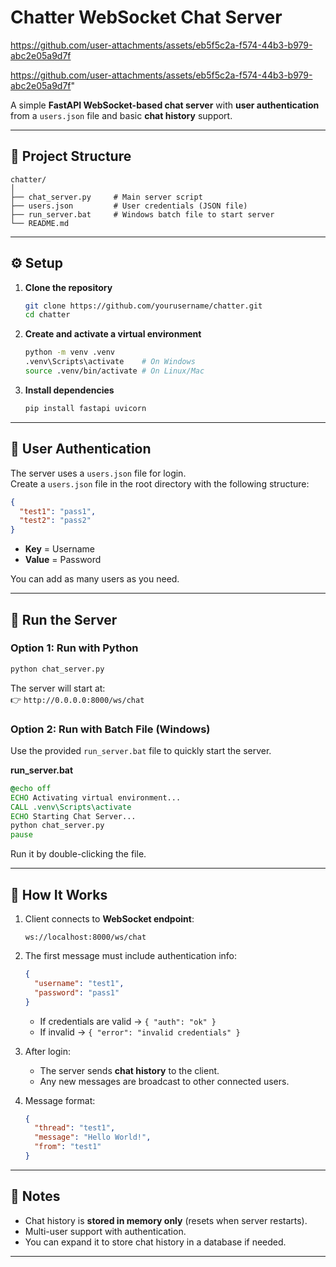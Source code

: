 # Chatter WebSocket Chat Server

https://github.com/user-attachments/assets/eb5f5c2a-f574-44b3-b979-abc2e05a9d7f

https://github.com/user-attachments/assets/eb5f5c2a-f574-44b3-b979-abc2e05a9d7f" 




A simple **FastAPI WebSocket-based chat server** with **user authentication** from a `users.json` file and basic **chat history** support.

---

## 📂 Project Structure

```
chatter/
│
├── chat_server.py     # Main server script
├── users.json         # User credentials (JSON file)
├── run_server.bat     # Windows batch file to start server
└── README.md
```

---

## ⚙️ Setup

1. **Clone the repository**
   ```bash
   git clone https://github.com/yourusername/chatter.git
   cd chatter
   ```

2. **Create and activate a virtual environment**
   ```bash
   python -m venv .venv
   .venv\Scripts\activate    # On Windows
   source .venv/bin/activate # On Linux/Mac
   ```

3. **Install dependencies**
   ```bash
   pip install fastapi uvicorn
   ```

---

## 👤 User Authentication

The server uses a `users.json` file for login.  
Create a `users.json` file in the root directory with the following structure:

```json
{
  "test1": "pass1",
  "test2": "pass2"
}
```

- **Key** = Username  
- **Value** = Password

You can add as many users as you need.

---

## 🚀 Run the Server

### Option 1: Run with Python
```bash
python chat_server.py
```

The server will start at:  
👉 `http://0.0.0.0:8000/ws/chat`

### Option 2: Run with Batch File (Windows)

Use the provided `run_server.bat` file to quickly start the server.

**run_server.bat**
```bat
@echo off
ECHO Activating virtual environment...
CALL .venv\Scripts\activate
ECHO Starting Chat Server...
python chat_server.py
pause
```

Run it by double-clicking the file.

---

## 💬 How It Works

1. Client connects to **WebSocket endpoint**:  
   ```
   ws://localhost:8000/ws/chat
   ```

2. The first message must include authentication info:
   ```json
   {
     "username": "test1",
     "password": "pass1"
   }
   ```

   - If credentials are valid → `{ "auth": "ok" }`
   - If invalid → `{ "error": "invalid credentials" }`

3. After login:
   - The server sends **chat history** to the client.
   - Any new messages are broadcast to other connected users.

4. Message format:
   ```json
   {
     "thread": "test1",
     "message": "Hello World!",
     "from": "test1"
   }
   ```

---





## 📝 Notes
- Chat history is **stored in memory only** (resets when server restarts).  
- Multi-user support with authentication.  
- You can expand it to store chat history in a database if needed.  

---
